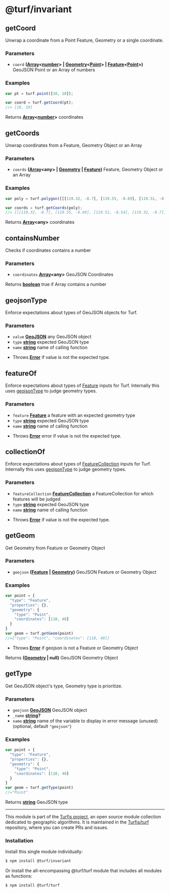 # @turf/invariant

<!-- Generated by documentation.js. Update this documentation by updating the source code. -->

## getCoord

Unwrap a coordinate from a Point Feature, Geometry or a single coordinate.

### Parameters

*   `coord` **([Array][1]<[number][2]> | [Geometry][3]<[Point][4]> | [Feature][5]<[Point][4]>)** GeoJSON Point or an Array of numbers

### Examples

```javascript
var pt = turf.point([10, 10]);

var coord = turf.getCoord(pt);
//= [10, 10]
```

Returns **[Array][1]<[number][2]>** coordinates

## getCoords

Unwrap coordinates from a Feature, Geometry Object or an Array

### Parameters

*   `coords` **([Array][1]\<any> | [Geometry][3] | [Feature][5])** Feature, Geometry Object or an Array

### Examples

```javascript
var poly = turf.polygon([[[119.32, -8.7], [119.55, -8.69], [119.51, -8.54], [119.32, -8.7]]]);

var coords = turf.getCoords(poly);
//= [[[119.32, -8.7], [119.55, -8.69], [119.51, -8.54], [119.32, -8.7]]]
```

Returns **[Array][1]\<any>** coordinates

## containsNumber

Checks if coordinates contains a number

### Parameters

*   `coordinates` **[Array][1]\<any>** GeoJSON Coordinates

Returns **[boolean][6]** true if Array contains a number

## geojsonType

Enforce expectations about types of GeoJSON objects for Turf.

### Parameters

*   `value` **[GeoJSON][7]** any GeoJSON object
*   `type` **[string][8]** expected GeoJSON type
*   `name` **[string][8]** name of calling function

<!---->

*   Throws **[Error][9]** if value is not the expected type.

## featureOf

Enforce expectations about types of [Feature][5] inputs for Turf.
Internally this uses [geojsonType][10] to judge geometry types.

### Parameters

*   `feature` **[Feature][5]** a feature with an expected geometry type
*   `type` **[string][8]** expected GeoJSON type
*   `name` **[string][8]** name of calling function

<!---->

*   Throws **[Error][9]** error if value is not the expected type.

## collectionOf

Enforce expectations about types of [FeatureCollection][11] inputs for Turf.
Internally this uses [geojsonType][10] to judge geometry types.

### Parameters

*   `featureCollection` **[FeatureCollection][11]** a FeatureCollection for which features will be judged
*   `type` **[string][8]** expected GeoJSON type
*   `name` **[string][8]** name of calling function

<!---->

*   Throws **[Error][9]** if value is not the expected type.

## getGeom

Get Geometry from Feature or Geometry Object

### Parameters

*   `geojson` **([Feature][5] | [Geometry][3])** GeoJSON Feature or Geometry Object

### Examples

```javascript
var point = {
  "type": "Feature",
  "properties": {},
  "geometry": {
    "type": "Point",
    "coordinates": [110, 40]
  }
}
var geom = turf.getGeom(point)
//={"type": "Point", "coordinates": [110, 40]}
```

*   Throws **[Error][9]** if geojson is not a Feature or Geometry Object

Returns **([Geometry][3] | null)** GeoJSON Geometry Object

## getType

Get GeoJSON object's type, Geometry type is prioritize.

### Parameters

*   `geojson` **[GeoJSON][7]** GeoJSON object
*   `_name` **[string][8]?**&#x20;
*   `name` **[string][8]** name of the variable to display in error message (unused) (optional, default `"geojson"`)

### Examples

```javascript
var point = {
  "type": "Feature",
  "properties": {},
  "geometry": {
    "type": "Point",
    "coordinates": [110, 40]
  }
}
var geom = turf.getType(point)
//="Point"
```

Returns **[string][8]** GeoJSON type

[1]: https://developer.mozilla.org/docs/Web/JavaScript/Reference/Global_Objects/Array

[2]: https://developer.mozilla.org/docs/Web/JavaScript/Reference/Global_Objects/Number

[3]: https://tools.ietf.org/html/rfc7946#section-3.1

[4]: https://tools.ietf.org/html/rfc7946#section-3.1.2

[5]: https://tools.ietf.org/html/rfc7946#section-3.2

[6]: https://developer.mozilla.org/docs/Web/JavaScript/Reference/Global_Objects/Boolean

[7]: https://tools.ietf.org/html/rfc7946#section-3

[8]: https://developer.mozilla.org/docs/Web/JavaScript/Reference/Global_Objects/String

[9]: https://developer.mozilla.org/docs/Web/JavaScript/Reference/Global_Objects/Error

[10]: #geojsontype

[11]: https://tools.ietf.org/html/rfc7946#section-3.3

<!-- This file is automatically generated. Please don't edit it directly. If you find an error, edit the source file of the module in question (likely index.js or index.ts), and re-run "yarn docs" from the root of the turf project. -->

---

This module is part of the [Turfjs project](https://turfjs.org/), an open source module collection dedicated to geographic algorithms. It is maintained in the [Turfjs/turf](https://github.com/Turfjs/turf) repository, where you can create PRs and issues.

### Installation

Install this single module individually:

```sh
$ npm install @turf/invariant
```

Or install the all-encompassing @turf/turf module that includes all modules as functions:

```sh
$ npm install @turf/turf
```
